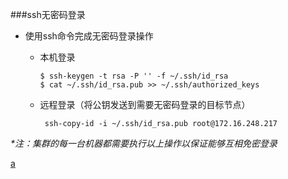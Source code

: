 ###ssh无密码登录
* 使用ssh命令完成无密码登录操作
    - 本机登录
	
          $ ssh-keygen -t rsa -P '' -f ~/.ssh/id_rsa 
          $ cat ~/.ssh/id_rsa.pub >> ~/.ssh/authorized_keys

    - 远程登录（将公钥发送到需要无密码登录的目标节点）
			
           ssh-copy-id -i ~/.ssh/id_rsa.pub root@172.16.248.217
           
_*注：集群的每一台机器都需要执行以上操作以保证能够互相免密登录_

[a](/IV.HDP权限控制与安全保障/安装KDC服务器.md)